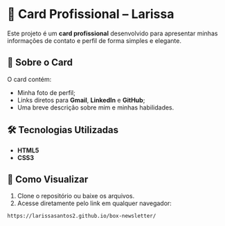 # 💼 Card Profissional – Larissa  

Este projeto é um **card profissional** desenvolvido para apresentar minhas informações de contato e perfil de forma simples e elegante.  

## 📌 Sobre o Card  
O card contém:  
- Minha foto de perfil;  
- Links diretos para **Gmail**, **LinkedIn** e **GitHub**;  
- Uma breve descrição sobre mim e minhas habilidades.  

## 🛠 Tecnologias Utilizadas  
- **HTML5**  
- **CSS3**  

## 👀 Como Visualizar
1. Clone o repositório ou baixe os arquivos.  
2. Acesse diretamente pelo link em qualquer navegador:

```bash
https://larissasantos2.github.io/box-newsletter/

